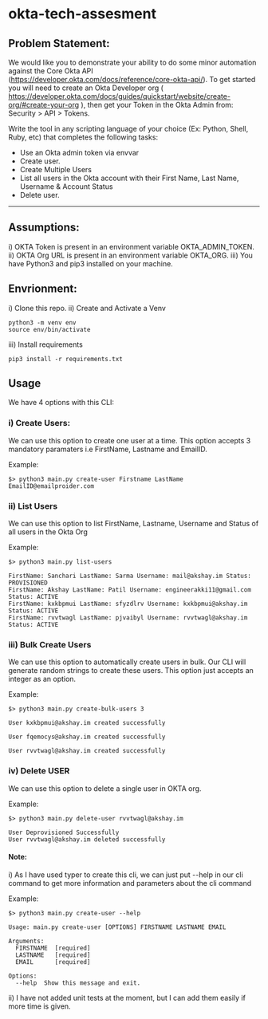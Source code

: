 # okta-tech-assesment


## Problem Statement:
We would like you to demonstrate your ability to do some minor automation against the Core Okta API (https://developer.okta.com/docs/reference/core-okta-api/). To get started you will need to create an Okta Developer org ( https://developer.okta.com/docs/guides/quickstart/website/create-org/#create-your-org ), then get your Token in the Okta Admin from: Security > API > Tokens.
 
Write the tool in any scripting language of your choice (Ex: Python, Shell, Ruby, etc) that completes the following tasks:
 
* Use an Okta admin token via envvar
* Create user.
* Create Multiple Users
* List all users in the Okta account with their First Name, Last Name, Username & Account Status
* Delete user.
 
-------------------------------------------------------------------------------------------------------

## Assumptions:
i)   OKTA Token is present in an environment variable OKTA_ADMIN_TOKEN.  
ii)  OKTA Org URL is present in an environment variable OKTA_ORG. 
iii) You have Python3 and pip3 installed on your machine. 

## Envrionment:
i) Clone this repo.
ii) Create and Activate a Venv
```
python3 -m venv env
source env/bin/activate
```
iii) Install requirements
```
pip3 install -r requirements.txt
```

## Usage
We have 4 options with this CLI:



### i) Create Users:
We can use this option to create one user at a time. This option accepts 3 mandatory paramaters
i.e FirstName, Lastname and EmailID.

Example:
``` 
$> python3 main.py create-user Firstname LastName EmailID@emailproider.com
```

### ii) List Users
We can use this option to list FirstName, Lastname, Username and Status of all users in the Okta Org

Example:
```
$> python3 main.py list-users

FirstName: Sanchari LastName: Sarma Username: mail@akshay.im Status: PROVISIONED
FirstName: Akshay LastName: Patil Username: engineerakki11@gmail.com Status: ACTIVE
FirstName: kxkbpmui LastName: sfyzdlrv Username: kxkbpmui@akshay.im Status: ACTIVE
FirstName: rvvtwagl LastName: pjvaibyl Username: rvvtwagl@akshay.im Status: ACTIVE
```

### iii) Bulk Create Users
We can use this option to automatically create users in bulk. Our CLI will generate random strings to
create these users.
This option just accepts an integer as an option.

Example:
```
$> python3 main.py create-bulk-users 3

User kxkbpmui@akshay.im created successfully 

User fqemocys@akshay.im created successfully 

User rvvtwagl@akshay.im created successfully 
```

### iv) Delete USER
We can use this option to delete a single user in OKTA org.

Example:
```
$> python3 main.py delete-user rvvtwagl@akshay.im

User Deprovisioned Successfully
User rvvtwagl@akshay.im deleted successfully
```


#### Note:
i) As I have used typer to create this cli,
we can just put --help in our cli command to get more information and parameters about the cli command

Example:
```
$> python3 main.py create-user --help

Usage: main.py create-user [OPTIONS] FIRSTNAME LASTNAME EMAIL

Arguments:
  FIRSTNAME  [required]
  LASTNAME   [required]
  EMAIL      [required]

Options:
  --help  Show this message and exit.
```

ii) I have not added unit tests at the moment, 
but I can add them easily if more time is given. 
